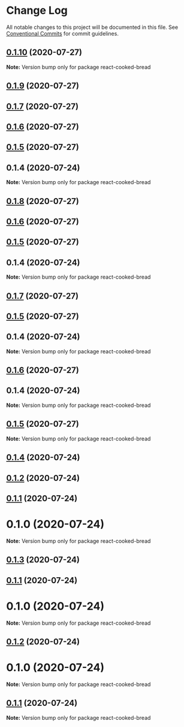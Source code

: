 # Change Log

All notable changes to this project will be documented in this file.
See [Conventional Commits](https://conventionalcommits.org) for commit guidelines.

## [0.1.10](https://github.com/brettinternet/react-cooked-bread/compare/v0.1.9...v0.1.10) (2020-07-27)

**Note:** Version bump only for package react-cooked-bread





## [0.1.9](https://github.com/brettinternet/react-cooked-bread/compare/v0.1.8...v0.1.9) (2020-07-27)



## [0.1.7](https://github.com/brettinternet/react-cooked-bread/compare/v0.1.6...v0.1.7) (2020-07-27)



## [0.1.6](https://github.com/brettinternet/react-cooked-bread/compare/v0.1.5...v0.1.6) (2020-07-27)



## [0.1.5](https://github.com/brettinternet/react-cooked-bread/compare/v0.1.4...v0.1.5) (2020-07-27)



## 0.1.4 (2020-07-24)

**Note:** Version bump only for package react-cooked-bread





## [0.1.8](https://github.com/brettinternet/react-cooked-bread/compare/v0.1.7...v0.1.8) (2020-07-27)



## [0.1.6](https://github.com/brettinternet/react-cooked-bread/compare/v0.1.5...v0.1.6) (2020-07-27)



## [0.1.5](https://github.com/brettinternet/react-cooked-bread/compare/v0.1.4...v0.1.5) (2020-07-27)



## 0.1.4 (2020-07-24)

**Note:** Version bump only for package react-cooked-bread





## [0.1.7](https://github.com/brettinternet/react-cooked-bread/compare/v0.1.6...v0.1.7) (2020-07-27)



## [0.1.5](https://github.com/brettinternet/react-cooked-bread/compare/v0.1.4...v0.1.5) (2020-07-27)



## 0.1.4 (2020-07-24)

**Note:** Version bump only for package react-cooked-bread





## [0.1.6](https://github.com/brettinternet/react-cooked-bread/compare/v0.1.5...v0.1.6) (2020-07-27)



## 0.1.4 (2020-07-24)

**Note:** Version bump only for package react-cooked-bread





## [0.1.5](https://github.com/brettinternet/react-cooked-bread/compare/v0.1.4...v0.1.5) (2020-07-27)

**Note:** Version bump only for package react-cooked-bread





## [0.1.4](https://github.com/brettinternet/react-cooked-bread/compare/v0.1.3...v0.1.4) (2020-07-24)



## [0.1.2](https://github.com/brettinternet/react-cooked-bread/compare/v0.1.1...v0.1.2) (2020-07-24)



## [0.1.1](https://github.com/brettinternet/react-cooked-bread/compare/v0.1.0...v0.1.1) (2020-07-24)



# 0.1.0 (2020-07-24)

**Note:** Version bump only for package react-cooked-bread





## [0.1.3](https://github.com/brettinternet/react-cooked-bread/compare/v0.1.2...v0.1.3) (2020-07-24)



## [0.1.1](https://github.com/brettinternet/react-cooked-bread/compare/v0.1.0...v0.1.1) (2020-07-24)



# 0.1.0 (2020-07-24)

**Note:** Version bump only for package react-cooked-bread





## [0.1.2](https://github.com/brettinternet/react-cooked-bread/compare/v0.1.1...v0.1.2) (2020-07-24)



# 0.1.0 (2020-07-24)

**Note:** Version bump only for package react-cooked-bread





## [0.1.1](https://github.com/brettinternet/react-cooked-bread/compare/v0.1.0...v0.1.1) (2020-07-24)

**Note:** Version bump only for package react-cooked-bread
